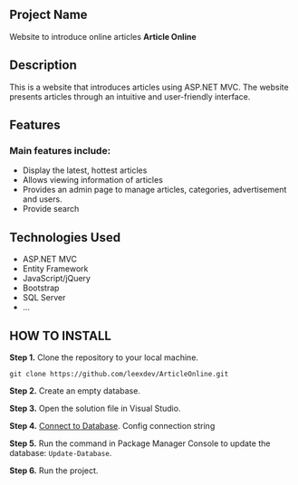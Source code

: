 ## Project Name
Website to introduce online articles <b>Article Online</b>

## Description
This is a website that introduces articles using ASP.NET MVC. The website presents articles through an intuitive and user-friendly interface.

## Features
### Main features include:
- Display the latest, hottest articles
- Allows viewing information of articles
- Provides an admin page to manage articles, categories, advertisement and users.
- Provide search

## Technologies Used
- ASP.NET MVC
- Entity Framework
- JavaScript/jQuery
- Bootstrap
- SQL Server
- ...
## HOW TO INSTALL

__Step 1.__ Clone the repository to your local machine.
```
git clone https://github.com/leexdev/ArticleOnline.git
```
__Step 2.__ Create an empty database.

__Step 3.__ Open the solution file in Visual Studio.

__Step 4.__ [Connect to Database]([http](https://www.c-sharpcorner.com/UploadFile/87b416/create-simple-mvc-application-using-entity-framework-databa/#:~:text=After%20creating%20the%20database%2C%20go,%2C%20than%20press%20%22Ok%22.)). Config connection string

__Step 5.__ Run the command in Package Manager Console to update the database: `Update-Database`.

__Step 6.__ Run the project.

